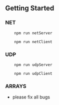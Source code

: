 ## Getting Started

### NET
```
    npm run netServer
```
```
    npm run netClient
```

### UDP
```
    npm run udpServer
```
```
    npm run udpClient
```
### ARRAYS
- please fix all bugs